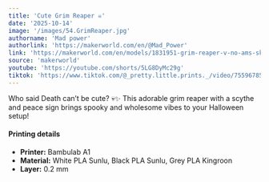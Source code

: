 ```yaml
---
title: 'Cute Grim Reaper ☠️'
date: '2025-10-14'
image: '/images/54.GrimReaper.jpg'
authorname: 'Mad power'
authorlink: 'https://makerworld.com/en/@Mad_Power'
link: 'https://makerworld.com/en/models/1831951-grim-reaper-v-no-ams-skeleton-action-figure#profileId-1956362'
source: 'makerworld'
youtube: 'https://youtube.com/shorts/5LG8DyMc29g'
tiktok: 'https://www.tiktok.com/@_pretty.little.prints._/video/7559678575885028630'
---
```


Who said Death can’t be cute? 💀✨
This adorable grim reaper with a scythe and peace sign brings spooky and wholesome vibes to your Halloween setup!

#### Printing details
- **Printer:** Bambulab A1
- **Material:** White PLA Sunlu, Black PLA Sunlu, Grey PLA Kingroon
- **Layer:** 0.2 mm
